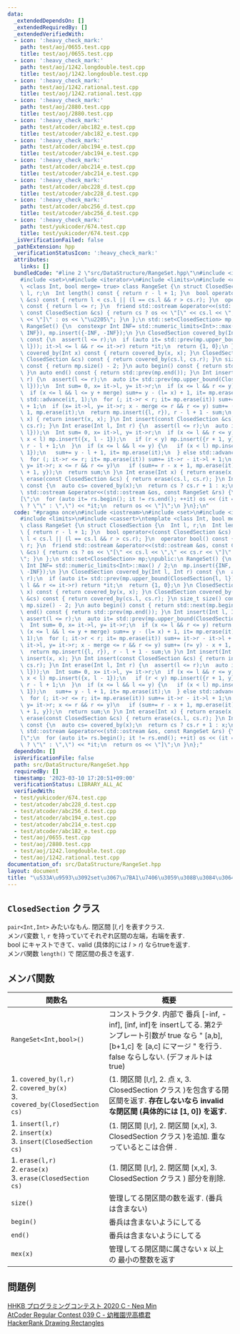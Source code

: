 ```yaml
---
data:
  _extendedDependsOn: []
  _extendedRequiredBy: []
  _extendedVerifiedWith:
  - icon: ':heavy_check_mark:'
    path: test/aoj/0655.test.cpp
    title: test/aoj/0655.test.cpp
  - icon: ':heavy_check_mark:'
    path: test/aoj/1242.longdouble.test.cpp
    title: test/aoj/1242.longdouble.test.cpp
  - icon: ':heavy_check_mark:'
    path: test/aoj/1242.rational.test.cpp
    title: test/aoj/1242.rational.test.cpp
  - icon: ':heavy_check_mark:'
    path: test/aoj/2880.test.cpp
    title: test/aoj/2880.test.cpp
  - icon: ':heavy_check_mark:'
    path: test/atcoder/abc182_e.test.cpp
    title: test/atcoder/abc182_e.test.cpp
  - icon: ':heavy_check_mark:'
    path: test/atcoder/abc194_e.test.cpp
    title: test/atcoder/abc194_e.test.cpp
  - icon: ':heavy_check_mark:'
    path: test/atcoder/abc214_e.test.cpp
    title: test/atcoder/abc214_e.test.cpp
  - icon: ':heavy_check_mark:'
    path: test/atcoder/abc228_d.test.cpp
    title: test/atcoder/abc228_d.test.cpp
  - icon: ':heavy_check_mark:'
    path: test/atcoder/abc256_d.test.cpp
    title: test/atcoder/abc256_d.test.cpp
  - icon: ':heavy_check_mark:'
    path: test/yukicoder/674.test.cpp
    title: test/yukicoder/674.test.cpp
  _isVerificationFailed: false
  _pathExtension: hpp
  _verificationStatusIcon: ':heavy_check_mark:'
  attributes:
    links: []
  bundledCode: "#line 2 \"src/DataStructure/RangeSet.hpp\"\n#include <iostream>\n\
    #include <set>\n#include <iterator>\n#include <limits>\n#include <cassert>\ntemplate\
    \ <class Int, bool merge= true> class RangeSet {\n struct ClosedSection {\n  Int\
    \ l, r;\n  Int length() const { return r - l + 1; }\n  bool operator<(const ClosedSection\
    \ &cs) const { return l < cs.l || (l == cs.l && r > cs.r); }\n  operator bool()\
    \ const { return l <= r; }\n  friend std::ostream &operator<<(std::ostream &os,\
    \ const ClosedSection &cs) { return cs ? os << \"[\" << cs.l << \",\" << cs.r\
    \ << \"]\" : os << \"\u2205\"; }\n };\n std::set<ClosedSection> mp;\npublic:\n\
    \ RangeSet() {\n  constexpr Int INF= std::numeric_limits<Int>::max() / 2;\n  mp.insert({INF,\
    \ INF}), mp.insert({-INF, -INF});\n }\n ClosedSection covered_by(Int l, Int r)\
    \ const {\n  assert(l <= r);\n  if (auto it= std::prev(mp.upper_bound(ClosedSection{l,\
    \ l})); it->l <= l && r <= it->r) return *it;\n  return {1, 0};\n }\n ClosedSection\
    \ covered_by(Int x) const { return covered_by(x, x); }\n ClosedSection covered_by(const\
    \ ClosedSection &cs) const { return covered_by(cs.l, cs.r); }\n size_t size()\
    \ const { return mp.size() - 2; }\n auto begin() const { return std::next(mp.begin());\
    \ }\n auto end() const { return std::prev(mp.end()); }\n Int insert(Int l, Int\
    \ r) {\n  assert(l <= r);\n  auto it= std::prev(mp.upper_bound(ClosedSection{l,\
    \ l}));\n  Int sum= 0, x= it->l, y= it->r;\n  if (x <= l && r <= y) return sum;\n\
    \  if (x <= l && l <= y + merge) sum+= y - (l= x) + 1, it= mp.erase(it);\n  else\
    \ std::advance(it, 1);\n  for (; it->r < r; it= mp.erase(it)) sum+= it->r - it->l\
    \ + 1;\n  if (x= it->l, y= it->r; x - merge <= r && r <= y) sum+= (r= y) - x +\
    \ 1, mp.erase(it);\n  return mp.insert({l, r}), r - l + 1 - sum;\n }\n Int insert(Int\
    \ x) { return insert(x, x); }\n Int insert(const ClosedSection &cs) { return insert(cs.l,\
    \ cs.r); }\n Int erase(Int l, Int r) {\n  assert(l <= r);\n  auto it= std::prev(mp.upper_bound(ClosedSection{l,\
    \ l}));\n  Int sum= 0, x= it->l, y= it->r;\n  if (x <= l && r <= y) {\n   if (mp.erase(it);\
    \ x < l) mp.insert({x, l - 1});\n   if (r < y) mp.insert({r + 1, y});\n   return\
    \ r - l + 1;\n  }\n  if (x <= l && l <= y) {\n   if (x < l) mp.insert({x, l -\
    \ 1});\n   sum+= y - l + 1, it= mp.erase(it);\n  } else std::advance(it, 1);\n\
    \  for (; it->r <= r; it= mp.erase(it)) sum+= it->r - it->l + 1;\n  if (x= it->l,\
    \ y= it->r; x <= r && r <= y)\n   if (sum+= r - x + 1, mp.erase(it); r < y) mp.insert({r\
    \ + 1, y});\n  return sum;\n }\n Int erase(Int x) { return erase(x, x); }\n Int\
    \ erase(const ClosedSection &cs) { return erase(cs.l, cs.r); }\n Int mex(Int x)\
    \ const {\n  auto cs= covered_by(x);\n  return cs ? cs.r + 1 : x;\n }\n friend\
    \ std::ostream &operator<<(std::ostream &os, const RangeSet &rs) {\n  os << \"\
    [\";\n  for (auto it= rs.begin(); it != rs.end(); ++it) os << (it == rs.begin()\
    \ ? \"\" : \",\") << *it;\n  return os << \"]\";\n }\n};\n"
  code: "#pragma once\n#include <iostream>\n#include <set>\n#include <iterator>\n\
    #include <limits>\n#include <cassert>\ntemplate <class Int, bool merge= true>\
    \ class RangeSet {\n struct ClosedSection {\n  Int l, r;\n  Int length() const\
    \ { return r - l + 1; }\n  bool operator<(const ClosedSection &cs) const { return\
    \ l < cs.l || (l == cs.l && r > cs.r); }\n  operator bool() const { return l <=\
    \ r; }\n  friend std::ostream &operator<<(std::ostream &os, const ClosedSection\
    \ &cs) { return cs ? os << \"[\" << cs.l << \",\" << cs.r << \"]\" : os << \"\u2205\
    \"; }\n };\n std::set<ClosedSection> mp;\npublic:\n RangeSet() {\n  constexpr\
    \ Int INF= std::numeric_limits<Int>::max() / 2;\n  mp.insert({INF, INF}), mp.insert({-INF,\
    \ -INF});\n }\n ClosedSection covered_by(Int l, Int r) const {\n  assert(l <=\
    \ r);\n  if (auto it= std::prev(mp.upper_bound(ClosedSection{l, l})); it->l <=\
    \ l && r <= it->r) return *it;\n  return {1, 0};\n }\n ClosedSection covered_by(Int\
    \ x) const { return covered_by(x, x); }\n ClosedSection covered_by(const ClosedSection\
    \ &cs) const { return covered_by(cs.l, cs.r); }\n size_t size() const { return\
    \ mp.size() - 2; }\n auto begin() const { return std::next(mp.begin()); }\n auto\
    \ end() const { return std::prev(mp.end()); }\n Int insert(Int l, Int r) {\n \
    \ assert(l <= r);\n  auto it= std::prev(mp.upper_bound(ClosedSection{l, l}));\n\
    \  Int sum= 0, x= it->l, y= it->r;\n  if (x <= l && r <= y) return sum;\n  if\
    \ (x <= l && l <= y + merge) sum+= y - (l= x) + 1, it= mp.erase(it);\n  else std::advance(it,\
    \ 1);\n  for (; it->r < r; it= mp.erase(it)) sum+= it->r - it->l + 1;\n  if (x=\
    \ it->l, y= it->r; x - merge <= r && r <= y) sum+= (r= y) - x + 1, mp.erase(it);\n\
    \  return mp.insert({l, r}), r - l + 1 - sum;\n }\n Int insert(Int x) { return\
    \ insert(x, x); }\n Int insert(const ClosedSection &cs) { return insert(cs.l,\
    \ cs.r); }\n Int erase(Int l, Int r) {\n  assert(l <= r);\n  auto it= std::prev(mp.upper_bound(ClosedSection{l,\
    \ l}));\n  Int sum= 0, x= it->l, y= it->r;\n  if (x <= l && r <= y) {\n   if (mp.erase(it);\
    \ x < l) mp.insert({x, l - 1});\n   if (r < y) mp.insert({r + 1, y});\n   return\
    \ r - l + 1;\n  }\n  if (x <= l && l <= y) {\n   if (x < l) mp.insert({x, l -\
    \ 1});\n   sum+= y - l + 1, it= mp.erase(it);\n  } else std::advance(it, 1);\n\
    \  for (; it->r <= r; it= mp.erase(it)) sum+= it->r - it->l + 1;\n  if (x= it->l,\
    \ y= it->r; x <= r && r <= y)\n   if (sum+= r - x + 1, mp.erase(it); r < y) mp.insert({r\
    \ + 1, y});\n  return sum;\n }\n Int erase(Int x) { return erase(x, x); }\n Int\
    \ erase(const ClosedSection &cs) { return erase(cs.l, cs.r); }\n Int mex(Int x)\
    \ const {\n  auto cs= covered_by(x);\n  return cs ? cs.r + 1 : x;\n }\n friend\
    \ std::ostream &operator<<(std::ostream &os, const RangeSet &rs) {\n  os << \"\
    [\";\n  for (auto it= rs.begin(); it != rs.end(); ++it) os << (it == rs.begin()\
    \ ? \"\" : \",\") << *it;\n  return os << \"]\";\n }\n};"
  dependsOn: []
  isVerificationFile: false
  path: src/DataStructure/RangeSet.hpp
  requiredBy: []
  timestamp: '2023-03-10 17:20:51+09:00'
  verificationStatus: LIBRARY_ALL_AC
  verifiedWith:
  - test/yukicoder/674.test.cpp
  - test/atcoder/abc228_d.test.cpp
  - test/atcoder/abc256_d.test.cpp
  - test/atcoder/abc194_e.test.cpp
  - test/atcoder/abc214_e.test.cpp
  - test/atcoder/abc182_e.test.cpp
  - test/aoj/0655.test.cpp
  - test/aoj/2880.test.cpp
  - test/aoj/1242.longdouble.test.cpp
  - test/aoj/1242.rational.test.cpp
documentation_of: src/DataStructure/RangeSet.hpp
layout: document
title: "\u533A\u9593\u3092set\u3067\u7BA1\u7406\u3059\u308B\u3084\u3064"
---
```


## `ClosedSection` クラス
`pair<Int,Int>` みたいなもん. 閉区間  $\lbrack l, r\rbrack$ を表すクラス. \
メンバ変数 `l`, `r` を持っていてそれぞれ区間の左端，右端を表す. \
bool にキャストできて、valid (具体的には $l\gt r$) ならtrueを返す. \
メンバ関数 `length()` で 閉区間の長さを返す.

## メンバ関数

| 関数名                                                                            | 概要                                                                                                                                                                                    |
| --------------------------------------------------------------------------------- | --------------------------------------------------------------------------------------------------------------------------------------------------------------------------------------- |
| `RangeSet<Int,bool>()`                                                            | コンストラクタ. 内部で 番兵 [-inf, -inf], [inf, inf]を insertしてる. 第2テンプレート引数が true なら " [a,b], [b+1,c] を [a,c] にマージ " を行う. false ならしない. (デフォルトは true) |
| 1. `covered_by(l,r)`<br> 2. `covered_by(x)` <br>3. `covered_by(ClosedSection cs)` | (1. 閉区間 [l,r], 2. 点 x, 3. ClosedSection クラス )を包含する閉区間を返す. **存在しないなら invalid な閉区間 (具体的には [1, 0]) を返す.**                                             |
| 1. `insert(l,r)` <br> 2. `insert(x)` <br> 3. `insert(ClosedSection cs)`           | (1. 閉区間 [l,r], 2. 閉区間 [x,x], 3. ClosedSection クラス )を追加. 重なっているとこは合併           .                                                                                  |
| 1. `erase(l,r)` <br> 2. `erase(x)` <br> 3. `erase(ClosedSection cs)`              | (1. 閉区間 [l,r], 2. 閉区間 [x,x], 3. ClosedSection クラス ) 部分を削除.                                                                                                                |
| `size()`                                                                          | 管理してる閉区間の数を返す. (番兵は含まない)                                                                                                                                            |
| `begin()`                                                                         | 番兵は含まないようにしてる                                                                                                                                                              |
| `end()`                                                                           | 番兵は含まないようにしてる                                                                                                                                                              |
| `mex(x)`                                                                          | 管理してる閉区間に属さない x 以上の 最小の整数を返す                                                                                                                                    |


## 問題例
[HHKB プログラミングコンテスト 2020 C - Neq Min](https://atcoder.jp/contests/hhkb2020/tasks/hhkb2020_c) \
[AtCoder Regular Contest 039 C - 幼稚園児高橋君](https://atcoder.jp/contests/arc039/tasks/arc039_c) \
[HackerRank Drawing Rectangles](https://www.hackerrank.com/contests/university-codesprint-4/challenges/drawing-rectangles)